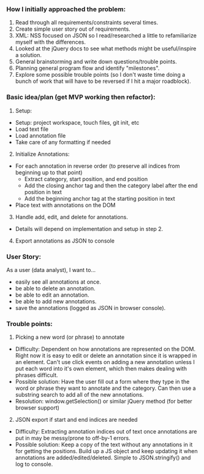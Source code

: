 ### How I initially approached the problem:

1. Read through all requirements/constraints several times.
2. Create simple user story out of requirements.
3. XML: NSS focused on JSON so I read/researched a little to refamiliarize myself with the differences.
4. Looked at the jQuery docs to see what methods might be useful/inspire a solution.
5. General brainstorming and write down questions/trouble points.
6. Planning general program flow and identify "milestones".
7. Explore some possible trouble points (so I don't waste time doing a bunch of work that will have to be reversed if I hit a major roadblock).




### Basic idea/plan (get MVP working then refactor):

1. Setup:
  * Setup: project workspace, touch files, git init, etc
  * Load text file
  * Load annotation file
  * Take care of any formatting if needed

2. Initialize Annotations:
  * For each annotation in reverse order (to preserve all indices from beginning up to that point)
      * Extract category, start position, and end position
      * Add the closing anchor tag and then the category label after the end position in text
      * Add the beginning anchor tag at the starting position in text
  * Place text with annotations on the DOM

3. Handle add, edit, and delete for annotations.
  * Details will depend on implementation and setup in step 2.

4. Export annotations as JSON to console


### User Story:
As a user (data analyst), I want to...

* easily see all annotations at once.
* be able to delete an annotation.
* be able to edit an annotation.
* be able to add new annotations.
* save the annotations (logged as JSON in browser console).




### Trouble points:

1.  Picking a new word (or phrase) to annotate
  * Difficulty: Dependent on how annotations are represented on the DOM. Right now it is easy to edit or delete an annotation since it is wrapped in an element. Can't use click events on adding a new annotation unless I put each word into it's own element, which then makes dealing with phrases difficult.
  * Possible solution: Have the user fill out a form where they type in the word or phrase they want to annotate and the category. Can then use a substring search to add all of the new annotations.
  * Resolution: window.getSelection() or similar jQuery method (for better browser support)

2. JSON export if start and end indices are needed
  * Difficulty: Extracting annotation indices out of text once annotations are put in may be messy/prone to off-by-1 errors.
  * Possible solution: Keep a copy of the text without any annotations in it for getting the positions. Build up a JS object and keep updating it when annotations are added/edited/deleted. Simple to JSON.stringify() and log to console.

